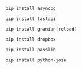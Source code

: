 <code>
pip install asyncpg
</code>

<code>
pip install fastapi
</code>

<code>
pip install granian[reload]
</code>

<code>
pip install dropbox
</code>

<code>
pip install passlib
</code>

<code>
pip install python-jose
</code>
